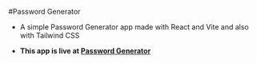 #Password Generator

- A simple Password Generator app made with React and Vite and also with Tailwind CSS

* **This app is live at [Password Generator](https://pratik9892.github.io/pass-generator/)**
